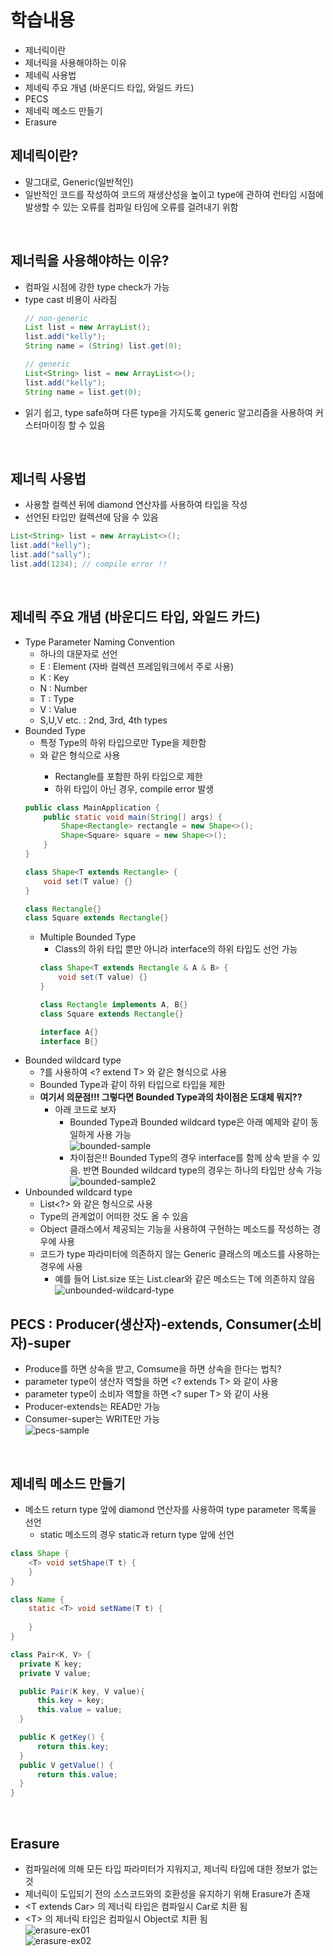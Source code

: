 # 학습내용
- 제너릭이란
- 제너릭을 사용해야하는 이유
- 제네릭 사용법
- 제네릭 주요 개념 (바운디드 타입, 와일드 카드)
- PECS
- 제네릭 메소드 만들기
- Erasure

## 제네릭이란?
- 말그대로, Generic(일반적인)
- 일반적인 코드를 작성하여 코드의 재생산성을 높이고 type에 관하여 런타임 시점에 발생할 수 있는 오류를
컴파일 타임에 오류를 걸려내기 위함

</br>

## 제너릭을 사용해야하는 이유?
- 컴파일 시점에 강한 type check가 가능
- type cast 비용이 사라짐
  ~~~java
  // non-generic
  List list = new ArrayList();
  list.add("kelly");
  String name = (String) list.get(0);
  
  // generic
  List<String> list = new ArrayList<>();
  list.add("kelly");
  String name = list.get(0);
  ~~~
- 읽기 쉽고, type safe하며 다른 type을 가지도록 generic 알고리즘을 사용하여 커스터마이징 할 수 있음

</br>

## 제너릭 사용법
- 사용할 컬렉션 뒤에 diamond 연산자를 사용하여 타입을 작성
- 선언된 타입만 컬렉션에 담을 수 있음
~~~java
List<String> list = new ArrayList<>();
list.add("kelly");
list.add("sally");
list.add(1234); // compile error !!
~~~

</br>

## 제네릭 주요 개념 (바운디드 타입, 와일드 카드)
- Type Parameter Naming Convention
  - 하나의 대문자로 선언
  - E : Element (자바 컬렉션 프레임워크에서 주로 사용)
  - K : Key
  - N : Number
  - T : Type
  - V : Value
  - S,U,V etc. : 2nd, 3rd, 4th types
- Bounded Type
  - 특정 Type의 하위 타입으로만 Type을 제한함
  - <T extends Rectangle> 와 같은 형식으로 사용
    - Rectangle를 포함한 하위 타입으로 제한
    - 하위 타입이 아닌 경우, compile error 발생
  ~~~java
  public class MainApplication {
      public static void main(String[] args) {
          Shape<Rectangle> rectangle = new Shape<>();
          Shape<Square> square = new Shape<>();
      }
  }

  class Shape<T extends Rectangle> {
      void set(T value) {}
  }

  class Rectangle{}
  class Square extends Rectangle{}
  ~~~
  - Multiple Bounded Type
    - Class의 하위 타입 뿐만 아니라 interface의 하위 타입도 선언 가능
    ~~~java
    class Shape<T extends Rectangle & A & B> {
        void set(T value) {}
    }

    class Rectangle implements A, B{}
    class Square extends Rectangle{}

    interface A{}
    interface B{}
    ~~~
- Bounded wildcard type
  - ?를 사용하여 <? extend T> 와 같은 형식으로 사용
  - Bounded Type과 같이 하위 타입으로 타입을 제한
  - **여기서 의문점!!! 그렇다면 Bounded Type과의 차이점은 도대체 뭐지??**
    - 아래 코드로 보자
      - Bounded Type과 Bounded wildcard type은 아래 예제와 같이 동일하게 사용 가능  
      ![bounded-sample](./img/bounded-sample.png)
      - 차이점은!! Bounded Type의 경우 interface를 함께 상속 받을 수 있음. 반면 Bounded wildcard type의 경우는 하나의 타입만 상속 가능  
      ![bounded-sample2](./img/bounded-sample2.png)
- Unbounded wildcard type 
  - List<?> 와 같은 형식으로 사용
  - Type의 관계없이 어떠한 것도 올 수 있음
  - Object 클래스에서 제공되는 기능을 사용하여 구현하는 메소드를 작성하는 경우에 사용
  - 코드가 type 파라미터에 의존하지 않는 Generic 클래스의 메소드를 사용하는 경우에 사용
    - 예를 들어 List.size 또는 List.clear와 같은 메소드는 T에 의존하지 않음   
    ![unbounded-wildcard-type](./img/unbounded-wildcard-type.png)

## PECS : Producer(생산자)-extends, Consumer(소비자)-super
- Produce를 하면 상속을 받고, Comsume을 하면 상속을 한다는 법칙?
- parameter type이 생산자 역할을 하면 <? extends T> 와 같이 사용
- parameter type이 소비자 역할을 하면 <? super T> 와 같이 사용
- Producer-extends는 READ만 가능
- Consumer-super는 WRITE만 가능  
  ![pecs-sample](./img/pecs-sample.png)

</br>

## 제네릭 메소드 만들기
- 메소드 return type 앞에 diamond 연산자를 사용하여 type parameter 목록을 선언
  - static 메소드의 경우 static과 return type 앞에 선언
~~~java
class Shape {
    <T> void setShape(T t) {
    }
}

class Name {
    static <T> void setName(T t) {
        
    }
}
~~~
~~~java
class Pair<K, V> {
  private K key;
  private V value;

  public Pair(K key, V value){
      this.key = key;
      this.value = value;
  }

  public K getKey() {
      return this.key;
  }
  public V getValue() {
      return this.value;
  }
}
~~~

</br>

## Erasure
- 컴파일러에 의해 모든 타입 파라미터가 지워지고, 제너릭 타입에 대한 정보가 없는 것
- 제너릭이 도입되기 전의 소스코드와의 호환성을 유지하기 위해 Erasure가 존재
- \<T extends Car\> 의 제너릭 타입은 컴파일시 Car로 치환 됨
- \<T\> 의 제너릭 타입은 컴파일시 Object로 치환 됨  
![erasure-ex01](./img/erasure-ex01.png)  
![erasure-ex02](./img/erasure-ex02.png)  


